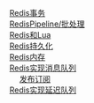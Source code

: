 

<!-- 

重要  ★★★大厂经典面试题：Redis为什么这么快？ 
https://mp.weixin.qq.com/s/wf08G3PHpfbJKiU7ZVO9Lw
Redis选择实现了自己的VM 
https://mp.weixin.qq.com/s/joKW4hz_1dfvrBQKVVRQgQ
-->

&emsp; [Redis事务](/docs/microService/Redis/RedisTransaction.md)  
&emsp; [RedisPipeline/批处理](/docs/microService/Redis/RedisPipeline.md)  
&emsp; [Redis和Lua](/docs/microService/Redis/lua.md)  
&emsp; [Redis持久化](/docs/microService/Redis/RedisPersistence.md)  
&emsp; [Redis内存](/docs/microService/Redis/RedisEliminate.md)  
&emsp; [Redis实现消息队列](/docs/microService/Redis/Message.md)  
&emsp; &emsp; [发布订阅](/docs/microService/Redis/pub.md)  
&emsp; [Redis实现延迟队列](/docs/microService/Redis/delay.md) 

